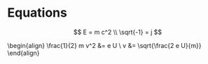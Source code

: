 # Equations

$$
E = m c^2
\\
\sqrt{-1} = j
$$

\begin{align}
\frac{1}{2} m v^2 &= e U
\\
v &= \sqrt{\frac{2 e U}{m}}
\end{align}